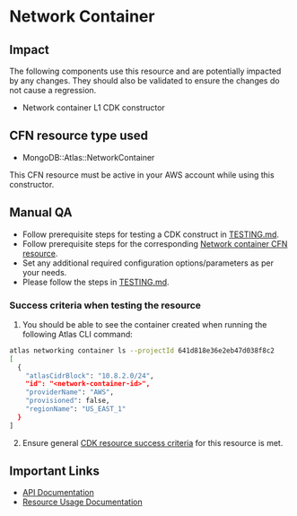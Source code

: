 # Network Container

## Impact
The following components use this resource and are potentially impacted by any changes. They should also be validated to ensure the changes do not cause a regression.
- Network container L1 CDK constructor


## CFN resource type used
- MongoDB::Atlas::NetworkContainer

This CFN resource must be active in your AWS account while using this constructor.

## Manual QA
- Follow prerequisite steps for testing a CDK construct in [TESTING.md](../../../TESTING.md).
- Follow prerequisite steps for the corresponding [Network container CFN resource](https://github.com/mongodb/mongodbatlas-cloudformation-resources/blob/master/cfn-resources/network-container/test/README.md).
- Set any additional required configuration options/parameters as per your needs.
- Please follow the steps in [TESTING.md](../../../TESTING.md).



### Success criteria when testing the resource
1. You should be able to see the container created when running the following Atlas CLI command:
```bash
atlas networking container ls --projectId 641d818e36e2eb47d038f8c2
[
  {
    "atlasCidrBlock": "10.8.2.0/24",
    "id": "<network-container-id>",
    "providerName": "AWS",
    "provisioned": false,
    "regionName": "US_EAST_1"
  }
]
```
2. Ensure general [CDK resource success criteria](../../../TESTING.md) for this resource is met.



## Important Links
- [API Documentation](https://www.mongodb.com/docs/api/doc/atlas-admin-api-v2/group/endpoint-network-peering)
- [Resource Usage Documentation](https://www.mongodb.com/docs/atlas/reference/atlas-operator/ak8so-network-peering/)
